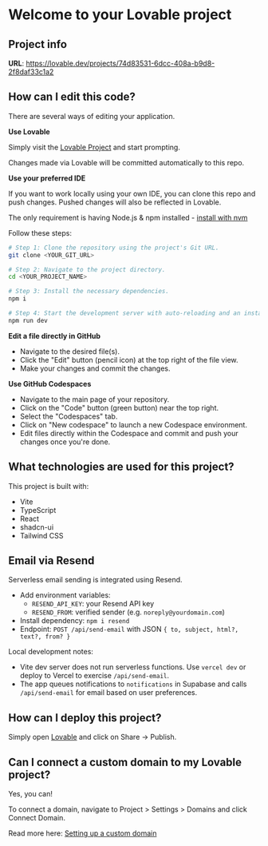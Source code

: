 # Welcome to your Lovable project

## Project info

**URL**: https://lovable.dev/projects/74d83531-6dcc-408a-b9d8-2f8daf33c1a2

## How can I edit this code?

There are several ways of editing your application.

**Use Lovable**

Simply visit the [Lovable Project](https://lovable.dev/projects/74d83531-6dcc-408a-b9d8-2f8daf33c1a2) and start prompting.

Changes made via Lovable will be committed automatically to this repo.

**Use your preferred IDE**

If you want to work locally using your own IDE, you can clone this repo and push changes. Pushed changes will also be reflected in Lovable.

The only requirement is having Node.js & npm installed - [install with nvm](https://github.com/nvm-sh/nvm#installing-and-updating)

Follow these steps:

```sh
# Step 1: Clone the repository using the project's Git URL.
git clone <YOUR_GIT_URL>

# Step 2: Navigate to the project directory.
cd <YOUR_PROJECT_NAME>

# Step 3: Install the necessary dependencies.
npm i

# Step 4: Start the development server with auto-reloading and an instant preview.
npm run dev
```

**Edit a file directly in GitHub**

- Navigate to the desired file(s).
- Click the "Edit" button (pencil icon) at the top right of the file view.
- Make your changes and commit the changes.

**Use GitHub Codespaces**

- Navigate to the main page of your repository.
- Click on the "Code" button (green button) near the top right.
- Select the "Codespaces" tab.
- Click on "New codespace" to launch a new Codespace environment.
- Edit files directly within the Codespace and commit and push your changes once you're done.

## What technologies are used for this project?

This project is built with:

- Vite
- TypeScript
- React
- shadcn-ui
- Tailwind CSS

## Email via Resend

Serverless email sending is integrated using Resend.

- Add environment variables:
  - `RESEND_API_KEY`: your Resend API key
  - `RESEND_FROM`: verified sender (e.g. `noreply@yourdomain.com`)
- Install dependency: `npm i resend`
- Endpoint: `POST /api/send-email` with JSON `{ to, subject, html?, text?, from? }`

Local development notes:

- Vite dev server does not run serverless functions. Use `vercel dev` or deploy to Vercel to exercise `/api/send-email`.
- The app queues notifications to `notifications` in Supabase and calls `/api/send-email` for email based on user preferences.

## How can I deploy this project?

Simply open [Lovable](https://lovable.dev/projects/74d83531-6dcc-408a-b9d8-2f8daf33c1a2) and click on Share -> Publish.

## Can I connect a custom domain to my Lovable project?

Yes, you can!

To connect a domain, navigate to Project > Settings > Domains and click Connect Domain.

Read more here: [Setting up a custom domain](https://docs.lovable.dev/tips-tricks/custom-domain#step-by-step-guide)
